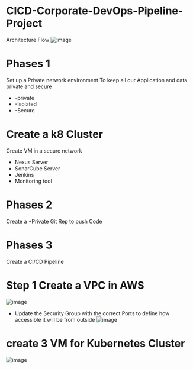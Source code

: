 # CICD-Corporate-DevOps-Pipeline-Project

Architecture Flow
![image](https://github.com/rogerbarrow/CICD-Corporate-DevOps-Pipeline-Project/assets/46138186/3c3c4ba5-7424-4f8c-af77-aae0fd5fd3b6)


# Phases 1
Set up a Private network environment To keep all our  Application and data private and secure 
* -private
* -Isolated
* -Secure 

# Create a k8 Cluster
Create VM in a secure network 
* Nexus Server
* SonarCube Server
* Jenkins
* Monitoring tool

# Phases 2
Create a 
*Private Git Rep to push Code 

# Phases 3
Create a CI/CD Pipeline

# Step 1 Create a VPC in AWS
![image](https://github.com/rogerbarrow/CICD-Corporate-DevOps-Pipeline-Project/assets/46138186/5e5687e7-0dde-4f58-8dc0-5e38c52de53a)
* Update the Security Group with the correct Ports to define how accessible it will be from outside 
![image](https://github.com/rogerbarrow/CICD-Corporate-DevOps-Pipeline-Project/assets/46138186/2405f1d3-5233-4b2d-ac6e-acc0551d3c93)

# create 3 VM for Kubernetes Cluster
![image](https://github.com/rogerbarrow/CICD-Corporate-DevOps-Pipeline-Project/assets/46138186/35a390c0-29ad-459c-b749-6e2c84390675)


